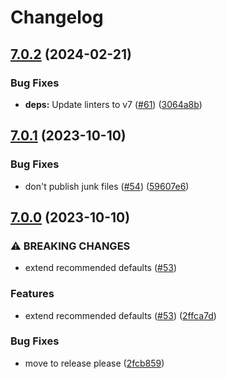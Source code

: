 # Changelog

## [7.0.2](https://github.com/sanity-io/eslint-config-sanity/compare/v7.0.1...v7.0.2) (2024-02-21)


### Bug Fixes

* **deps:** Update linters to v7 ([#61](https://github.com/sanity-io/eslint-config-sanity/issues/61)) ([3064a8b](https://github.com/sanity-io/eslint-config-sanity/commit/3064a8b644a003cf16d5781cb88c2b2630f1415f))

## [7.0.1](https://github.com/sanity-io/eslint-config-sanity/compare/v7.0.0...v7.0.1) (2023-10-10)


### Bug Fixes

* don't publish junk files ([#54](https://github.com/sanity-io/eslint-config-sanity/issues/54)) ([59607e6](https://github.com/sanity-io/eslint-config-sanity/commit/59607e681f58009049f034d176b9527212745307))

## [7.0.0](https://github.com/sanity-io/eslint-config-sanity/compare/v6.0.0...v7.0.0) (2023-10-10)


### ⚠ BREAKING CHANGES

* extend recommended defaults ([#53](https://github.com/sanity-io/eslint-config-sanity/issues/53))

### Features

* extend recommended defaults ([#53](https://github.com/sanity-io/eslint-config-sanity/issues/53)) ([2ffca7d](https://github.com/sanity-io/eslint-config-sanity/commit/2ffca7d9ed9f2b40789fb9e23f207ac032cc73da))


### Bug Fixes

* move to release please ([2fcb859](https://github.com/sanity-io/eslint-config-sanity/commit/2fcb859ec3937a312c288dc2d9ddd830933ecec8))
